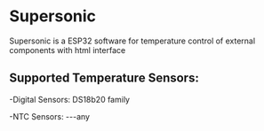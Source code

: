 # Supersonic

Supersonic is a ESP32 software for temperature control of external components with html interface


## Supported Temperature Sensors:

-Digital Sensors:
    DS18b20 family

-NTC Sensors:
---any

